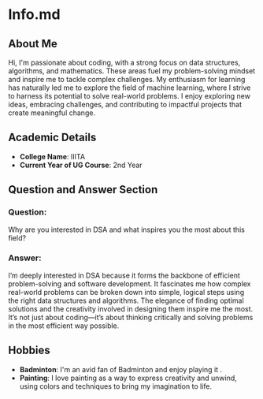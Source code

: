 # Info.md

## About Me

Hi, I'm passionate about coding, with a strong focus on data structures, algorithms, and mathematics. These areas fuel my problem-solving mindset and inspire me to tackle complex challenges. My enthusiasm for learning has naturally led me to explore the field of machine learning, where I strive to harness its potential to solve real-world problems. I enjoy exploring new ideas, embracing challenges, and contributing to impactful projects that create meaningful change. 

## Academic Details
- **College Name**: IIITA
- **Current Year of UG Course**: 2nd Year  

## Question and Answer Section
### Question:
Why are you interested in DSA and what inspires you the most about this field?  

### Answer:
I’m deeply interested in DSA because it forms the backbone of efficient problem-solving and software development. It fascinates me how complex real-world problems can be broken down into simple, logical steps using the right data structures and algorithms. The elegance of finding optimal solutions and the creativity involved in designing them inspire me the most. It’s not just about coding—it’s about thinking critically and solving problems in the most efficient way possible.

## Hobbies
- **Badminton**: I'm an avid fan of Badminton and enjoy playing it .
- **Painting**: I love painting as a way to express creativity and unwind, using colors and techniques to bring my imagination to life.
